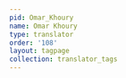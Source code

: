 ```yaml
---
pid: Omar_Khoury
name: Omar Khoury
type: translator
order: '108'
layout: tagpage
collection: translator_tags
---
```

